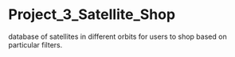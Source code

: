 # Project_3_Satellite_Shop
database of satellites in different orbits for users to shop based on particular filters.
